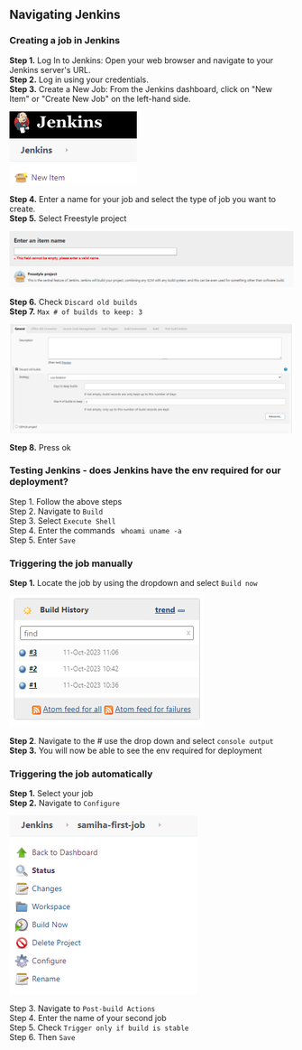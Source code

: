 ## Navigating Jenkins

### Creating a job in Jenkins

**Step 1.** Log In to Jenkins: Open your web browser and navigate to your Jenkins server's URL. <br>
**Step 2.** Log in using your credentials. <br>
**Step 3.** Create a New Job: From the Jenkins dashboard, click on "New Item" or "Create New Job" on the left-hand side. <br>

![alt text](new.png)

**Step 4.** Enter a name for your job and select the type of job you want to create. <br>
**Step 5.** Select Freestyle project <br>

![alt text](name.png)

**Step 6.** Check `Discard old builds` <br>
**Step 7.** `Max # of builds to keep: 3` <br>

![alt text](old.png)

**Step 8.** Press ok <br>

### Testing Jenkins - does Jenkins have the env required for our deployment?

Step 1. Follow the above steps <br>
Step 2. Navigate to `Build` <br>
Step 3. Select `Execute Shell` <br>
Step 4. Enter the commands ` whoami uname -a` <br>
Step 5. Enter `Save` <br>

### Triggering the job manually

**Step 1.** Locate the job by using the dropdown and select `Build now` <br>

![alt text](build.png)

**Step 2**. Navigate to the # use the drop down and select `console output` <br>
**Step 3.** You will now be able to see the env required for deployment 

### Triggering the job automatically

**Step 1.** Select your job <br>
**Step 2.** Navigate to `Configure`

![alt text](config.png)

Step 3. Navigate to `Post-build Actions` <br>
Step 4. Enter the name of your second job <br>
Step 5. Check `Trigger only if build is stable` <br>
Step 6. Then `Save` <br>